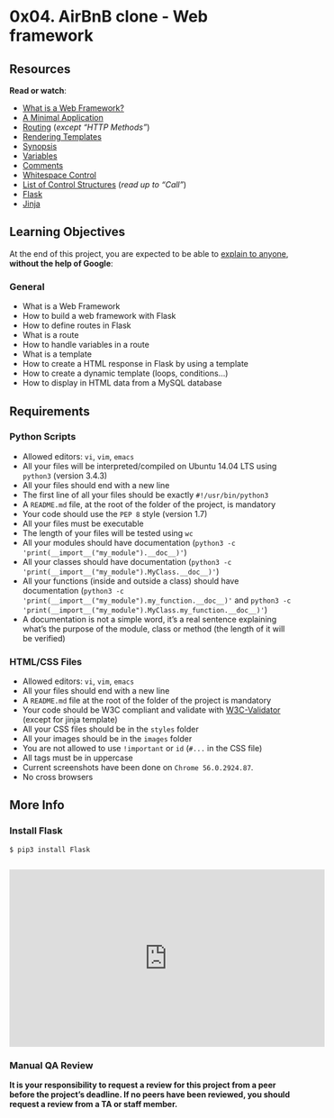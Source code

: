 <h1 class="gap">0x04. AirBnB clone - Web framework</h1>
<div class="gap" id="project-description">
  <h2>Resources</h2>

<p><strong>Read or watch</strong>:</p>

<ul>
<li><a href="/rltoken/iWopX7mh5JZI0BtpNmMOCA" title="What is a Web Framework?" target="_blank">What is a Web Framework?</a> </li>
<li><a href="/rltoken/aY1qkYlIbCDDULBN6nJNYA" title="A Minimal Application" target="_blank">A Minimal Application</a> </li>
<li><a href="/rltoken/bAqYEpI4Ph-zLU7EM8iXjg" title="Routing" target="_blank">Routing</a> (<em>except “HTTP Methods”</em>)</li>
<li><a href="/rltoken/mpA3GC0bX8WOHO15xUL2Yw" title="Rendering Templates" target="_blank">Rendering Templates</a> </li>
<li><a href="/rltoken/-JZxrxnDnOID141U1qDcew" title="Synopsis" target="_blank">Synopsis</a> </li>
<li><a href="/rltoken/-qwqxJ6YyQ7Z9JvvPIE1AA" title="Variables" target="_blank">Variables</a> </li>
<li><a href="/rltoken/TsdwbqCk1utlpeOhc5eUFg" title="Comments" target="_blank">Comments</a> </li>
<li><a href="/rltoken/NR5WFn7I6qUTh-b70Od69Q" title="Whitespace Control" target="_blank">Whitespace Control</a> </li>
<li><a href="/rltoken/pyvwBzYKgoDeNQ6_QIwUsw" title="List of Control Structures" target="_blank">List of Control Structures</a> (<em>read up to “Call”</em>)</li>
<li><a href="/rltoken/k2C-4UmlYXgA6oMgO7fLgg" title="Flask" target="_blank">Flask</a> </li>
<li><a href="/rltoken/fid5cMJKYMaRJqL60PlUew" title="Jinja" target="_blank">Jinja</a> </li>
</ul>

<h2>Learning Objectives</h2>

<p>At the end of this project, you are expected to be able to <a href="/rltoken/UE_EwHhAl_7UhYqVm5Q1UQ" title="explain to anyone" target="_blank">explain to anyone</a>, <strong>without the help of Google</strong>:</p>

<h3>General</h3>

<ul>
<li>What is a Web Framework</li>
<li>How to build a web framework with Flask</li>
<li>How to define routes in Flask</li>
<li>What is a route</li>
<li>How to handle variables in a route</li>
<li>What is a template</li>
<li>How to create a HTML response in Flask by using a template</li>
<li>How to create a dynamic template (loops, conditions…)</li>
<li>How to display in HTML data from a MySQL database</li>
</ul>

<h2>Requirements</h2>

<h3>Python Scripts</h3>

<ul>
<li>Allowed editors: <code>vi</code>, <code>vim</code>, <code>emacs</code></li>
<li>All your files will be interpreted/compiled on Ubuntu 14.04 LTS using <code>python3</code> (version 3.4.3)</li>
<li>All your files should end with a new line</li>
<li>The first line of all your files should be exactly <code>#!/usr/bin/python3</code></li>
<li>A <code>README.md</code> file, at the root of the folder of the project, is mandatory</li>
<li>Your code should use the <code>PEP 8</code> style (version 1.7)</li>
<li>All your files must be executable</li>
<li>The length of your files will be tested using <code>wc</code></li>
<li>All your modules should have documentation (<code>python3 -c 'print(__import__("my_module").__doc__)'</code>)</li>
<li>All your classes should have documentation (<code>python3 -c 'print(__import__("my_module").MyClass.__doc__)'</code>)</li>
<li>All your functions (inside and outside a class) should have documentation (<code>python3 -c 'print(__import__("my_module").my_function.__doc__)'</code> and <code>python3 -c 'print(__import__("my_module").MyClass.my_function.__doc__)'</code>)</li>
<li>A documentation is not a simple word, it’s a real sentence explaining what’s the purpose of the module, class or method (the length of it will be verified)</li>
</ul>

<h3>HTML/CSS Files</h3>

<ul>
<li>Allowed editors: <code>vi</code>, <code>vim</code>, <code>emacs</code></li>
<li>All your files should end with a new line</li>
<li>A <code>README.md</code> file at the root of the folder of the project is mandatory</li>
<li>Your code should be W3C compliant and validate with <a href="/rltoken/nx649rCOtVwREiT1Y3VR9w" title="W3C-Validator" target="_blank">W3C-Validator</a> (except for jinja template)</li>
<li>All your CSS files should be in the <code>styles</code> folder</li>
<li>All your images should be in the <code>images</code> folder</li>
<li>You are not allowed to use <code>!important</code> or <code>id</code> (<code>#...</code> in the CSS file)</li>
<li>All tags must be in uppercase</li>
<li>Current screenshots have been done on <code>Chrome 56.0.2924.87</code>. </li>
<li>No cross browsers </li>
</ul>

<h2>More Info</h2>

<h3>Install Flask</h3>

<pre><code>$ pip3 install Flask
</code></pre>

<p><img src="https://s3.amazonaws.com/intranet-projects-files/concepts/74/hbnb_step3.png" alt="" style=""></p>

<iframe src="https://www.youtube.com/embed/lzs4nQOiZQY" allowfullscreen="" width="560" height="315" frameborder="0"></iframe>

<h3>Manual QA Review</h3>

<p><strong>It is your responsibility to request a review for this project from a peer before the project’s deadline. If no peers have been reviewed, you should request a review from a TA or staff member.</strong></p>

</div>
